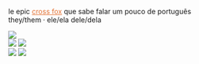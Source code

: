 le epic <a href="https://en.wikipedia.org/wiki/Cross_fox" target="_blank" rel="noopener noreferrer" style="color: #E47335;">cross fox</a> que sabe falar um pouco de português  
they/them · ele/ela dele/dela

<img src="https://github-readme-stats-git-masterrstaa-rickstaa.vercel.app/api?username=howlagon&theme=dark" />

<div>
  <img src="https://img.shields.io/badge/Visual_Studio_Code-0078D4?style=for-the-badge&logo=visual%20studio%20code&logoColor=white" />
  <img src="https://img.shields.io/badge/Cython 3.12-FFD43B?style=for-the-badge&logo=python&logoColor=blue" />
</div>
<div>
  <img src="https://img.shields.io/badge/Windows_11-0078d4?style=for-the-badge&logo=windows-11&logoColor=white" />
  <img src="https://img.shields.io/badge/Debian-D70A53?style=for-the-badge&logo=debian&logoColor=white" />
</div>
